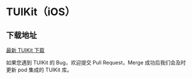 # TUIKit（iOS）

## 下载地址

[最新 TUIKit 下载](https://sdk-im-1252463788.cos.ap-hongkong.myqcloud.com/download/tuikit/5.5.892/TUIKit_iOS_5.5.892.zip)

如果您遇到 TUIKit 的 Bug，欢迎提交  Pull Request，Merge 成功后我们会及时更新 pod 集成的 TUIKit 库。
